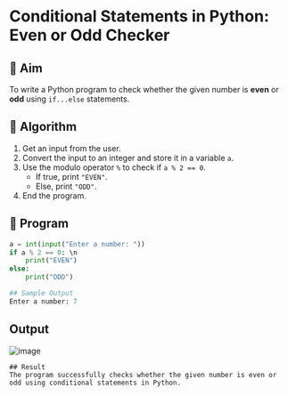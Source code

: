 # Conditional Statements in Python: Even or Odd Checker

## 🎯 Aim
To write a Python program to check whether the given number is **even** or **odd** using `if...else` statements.

## 🧠 Algorithm
1. Get an input from the user.
2. Convert the input to an integer and store it in a variable `a`.
3. Use the modulo operator `%` to check if `a % 2 == 0`.
   - If true, print `"EVEN"`.
   - Else, print `"ODD"`.
4. End the program.

## 🧾 Program
```python
a = int(input("Enter a number: "))
if a % 2 == 0: \n
    print("EVEN")
else:
    print("ODD")

## Sample Output
Enter a number: 7
```
## Output
![image](https://github.com/user-attachments/assets/2d1612a7-8a61-4033-88cb-5fcbab407c5c)
```
## Result
The program successfully checks whether the given number is even or odd using conditional statements in Python.
